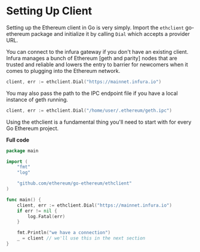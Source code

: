 # Setting Up Client

Setting up the Ethereum client in Go is very simply. Import the `ethclient` go-ethereum package and initialize it by calling `Dial` which accepts a provider URL.

You can connect to the infura gateway if you don't have an existing client. Infura manages a bunch of Ethereum [geth and parity] nodes that are trusted and reliable and lowers the entry to barrier for newcomers when it comes to plugging into the Ethereum network.

```go
client, err := ethclient.Dial("https://mainnet.infura.io")
```

You may also pass the path to the IPC endpoint file if you have a local instance of geth running.

```go
client, err := ethclient.Dial("/home/user/.ethereum/geth.ipc")
```

Using the ethclient is a fundamental thing you'll need to start with for every Go Ethereum project.

**Full code**

```go
package main

import (
	"fmt"
	"log"

	"github.com/ethereum/go-ethereum/ethclient"
)

func main() {
	client, err := ethclient.Dial("https://mainnet.infura.io")
	if err != nil {
		log.Fatal(err)
	}

	fmt.Println("we have a connection")
	_ = client // we'll use this in the next section
}
```
